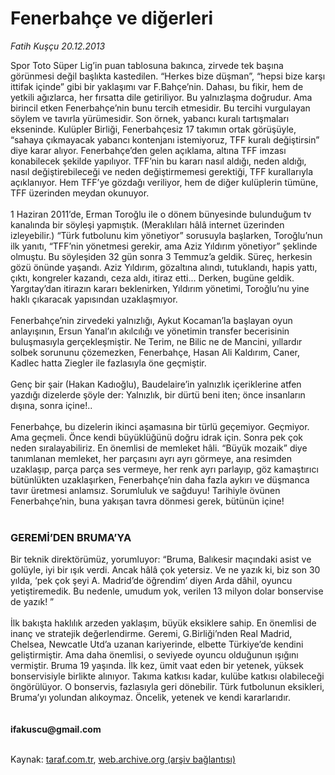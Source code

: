 # Fenerbahçe ve diğerleri

*Fatih Kuşçu 20.12.2013*

<div class="yazi">Spor Toto Süper Lig’in puan tablosuna bakınca, zirvede tek başına görünmesi değil başlıkta kastedilen. “Herkes bize düşman”, “hepsi bize karşı ittifak içinde” gibi bir yaklaşımı var F.Bahçe’nin. Dahası, bu fikir, hem de yetkili ağızlarca, her fırsatta dile getiriliyor. Bu yalnızlaşma doğrudur. Ama birincil etken Fenerbahçe’nin bunu tercih etmesidir. Bu tercihi vurgulayan söylem ve tavırla yürümesidir. Son örnek, yabancı kuralı tartışmaları ekseninde. Kulüpler Birliği, Fenerbahçesiz 17 takımın ortak görüşüyle, “sahaya çıkmayacak yabancı kontenjanı istemiyoruz, TFF kuralı değiştirsin” diye karar alıyor. Fenerbahçe’den gelen açıklama, altına TFF imzası konabilecek şekilde yapılıyor. TFF’nin bu kararı nasıl aldığı, neden aldığı, nasıl değiştirebileceği ve neden değiştirmemesi gerektiği, TFF kurallarıyla açıklanıyor. Hem TFF’ye gözdağı veriliyor, hem de diğer kulüplerin tümüne, TFF üzerinden meydan okunuyor.<br/><br/>1 Haziran 2011’de, Erman Toroğlu ile o dönem bünyesinde bulunduğum tv kanalında bir söyleşi yapmıştık. (Meraklıları hâlâ internet üzerinden izleyebilir.) “Türk futbolunu kim yönetiyor” sorusuyla başlarken, Toroğlu’nun ilk yanıtı, “TFF’nin yönetmesi gerekir, ama Aziz Yıldırım yönetiyor” şeklinde olmuştu. Bu söyleşiden 32 gün sonra 3 Temmuz’a geldik. Süreç, herkesin gözü önünde yaşandı. Aziz Yıldırım, gözaltına alındı, tutuklandı, hapis yattı, çıktı, kongreler kazandı, ceza aldı, itiraz etti... Derken, bugüne geldik. Yargıtay’dan itirazın kararı beklenirken, Yıldırım yönetimi, Toroğlu’nu yine haklı çıkaracak yapısından uzaklaşmıyor.<br/><br/>Fenerbahçe’nin zirvedeki yalnızlığı, Aykut Kocaman’la başlayan oyun anlayışının, Ersun Yanal’ın akılcılığı ve yönetimin transfer becerisinin buluşmasıyla gerçekleşmiştir. Ne Terim, ne Bilic ne de Mancini, yıllardır solbek sorununu çözemezken, Fenerbahçe, Hasan Ali Kaldırım, Caner, Kadlec hatta Ziegler ile fazlasıyla öne geçmiştir.<br/><br/>Genç bir şair (Hakan Kadıoğlu), Baudelaire’in yalnızlık içeriklerine atfen yazdığı dizelerde şöyle der: Yalnızlık, bir dürtü beni iten; önce insanların dışına, sonra içine!..<br/><br/>Fenerbahçe, bu dizelerin ikinci aşamasına bir türlü geçemiyor. Geçmiyor. Ama geçmeli. Önce kendi büyüklüğünü doğru idrak için. Sonra pek çok neden sıralayabiliriz. En önemlisi de memleket hâli. “Büyük mozaik” diye tanımlanan memleket, her parçasını ayrı ayrı görmeye, ana resimden uzaklaşıp, parça parça ses vermeye, her renk ayrı parlayıp, göz kamaştırıcı bütünlükten uzaklaşırken, Fenerbahçe’nin daha fazla aykırı ve düşmanca tavır üretmesi anlamsız. Sorumluluk ve sağduyu! Tarihiyle övünen Fenerbahçe’nin, buna yakışan tavra dönmesi gerek, bütünün içine!<br/><br/><h3>GEREMİ’DEN BRUMA’YA</h3>Bir teknik direktörümüz, yorumluyor: “Bruma, Balıkesir maçındaki asist ve golüyle, iyi bir ışık verdi. Ancak hâlâ çok yetersiz. Ve ne yazık ki, biz son 30 yılda, ‘pek çok şeyi A. Madrid’de öğrendim’ diyen Arda dâhil, oyuncu yetiştiremedik. Bu nedenle, umudum yok, verilen 13 milyon dolar bonservise de yazık! ”<br/><br/>İlk bakışta haklılık arzeden yaklaşım, büyük eksiklere sahip. En önemlisi de inanç ve stratejik değerlendirme. Geremi, G.Birliği’nden Real Madrid, Chelsea, Newcatle Utd’a uzanan kariyerinde, elbette Türkiye’de kendini geliştirmiştir. Ama daha önemlisi, o seviyede oyuncu olduğunun ışığını vermiştir. Bruma 19 yaşında. İlk kez, ümit vaat eden bir yetenek, yüksek bonservisiyle birlikte alınıyor. Takıma katkısı kadar, kulübe katkısı olabileceği öngörülüyor. O bonservis, fazlasıyla geri dönebilir. Türk futbolunun eksikleri, Bruma’yı yolundan alıkoymaz. Öncelik, yetenek ve kendi kararlarıdır.<br/><br/><br/><b>ifakuscu@gmail.com<br/></b><br/>
</div>

Kaynak: [taraf.com.tr](http://www.taraf.com.tr:80/fatih-kuscu/makale-fenerbahce-ve-digerleri.htm), [web.archive.org (arşiv bağlantısı)](http://web.archive.org/web/20131222084515/http://www.taraf.com.tr:80/fatih-kuscu/makale-fenerbahce-ve-digerleri.htm)
